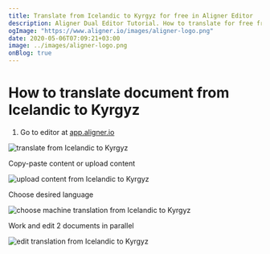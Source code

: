 ```yaml
---
title: Translate from Icelandic to Kyrgyz for free in Aligner Editor
description: Aligner Dual Editor Tutorial. How to translate for free from Icelandic to Kyrgyz. Aligner is multilingual document management platform. 
ogImage: "https://www.aligner.io/images/aligner-logo.png"
date: 2020-05-06T07:09:21+03:00
image: ../images/aligner-logo.png
onBlog: true
---
```


# How to translate document from Icelandic to Kyrgyz

1. Go to editor at [app.aligner.io](https://app.aligner.io "Aligner App web page")

![translate from Icelandic to Kyrgyz](../aligner-blank-editor.png "translate from Icelandic to Kyrgyz")

Copy-paste content or upload content

![upload content from Icelandic to Kyrgyz](../aligner-uploaded-document.png "upload content from Icelandic to Kyrgyz")

Choose desired language

![choose machine translation from Icelandic to Kyrgyz](../aligner-language-dropdown.png "choose machine translation from Icelandic to Kyrgyz")

Work and edit 2 documents in parallel

![edit translation from Icelandic to Kyrgyz](../aligner-double-sitded-editor.png "edit translation from Icelandic to Kyrgyz")

